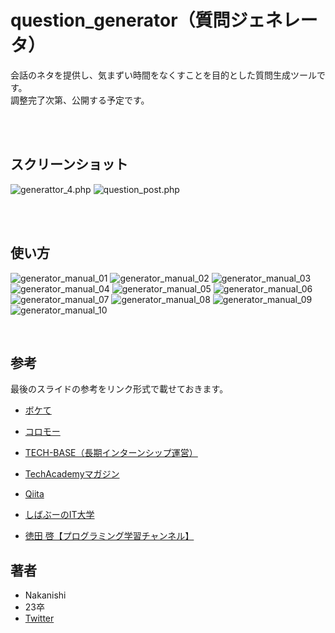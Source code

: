 # question_generator（質問ジェネレータ）

会話のネタを提供し、気まずい時間をなくすことを目的とした質問生成ツールです。<br>
調整完了次第、公開する予定です。

<br>
<br>

## スクリーンショット 
 
![generattor_4.php](/image/generator_4.php.png)
![question_post.php](/image/question_post.php.png)

<br>
<br>

## 使い方
![generator_manual_01](/manual/manual_01.png)
![generator_manual_02](/manual/manual_02.png)
![generator_manual_03](/manual/manual_03.png)
![generator_manual_04](/manual/manual_04.png)
![generator_manual_05](/manual/manual_05.png)
![generator_manual_06](/manual/manual_06.png)
![generator_manual_07](/manual/manual_07.png)
![generator_manual_08](/manual/manual_08.png)
![generator_manual_09](/manual/manual_09.png)
![generator_manual_10](/manual/manual_10.png)

<br>

## 参考
最後のスライドの参考をリンク形式で載せておきます。
* [ボケて](https://bokete.jp/)
* [コロモー](https://coromoo.com/)


* [TECH-BASE（長期インターンシップ運営）](https://tech-base.net/)
* [TechAcademyマガジン](https://techacademy.jp/magazine/)
* [Qiita](https://qiita.com/)
* [しばぶーのIT大学](https://www.youtube.com/c/shimabu_it[](url))
* [徳田 啓【プログラミング学習チャンネル】](https://www.youtube.com/c/keitokuta/videos)

 
## 著者
 
* Nakanishi
* 23卒
* [Twitter](https://twitter.com/Nakana_design)
